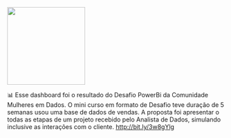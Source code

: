 <div>
 <img height="180cm" src="https://github.com/carlamoema/PowerBi/blob/main/Logo_md.jpg"/>
</div>

📊 Esse dashboard foi o resultado do Desafio PowerBi da Comunidade Mulheres em Dados. O mini curso em formato de Desafio teve duração de 5 semanas usou uma base de dados de vendas. A proposta foi apresentar o todas as etapas de um projeto recebido pelo Analista de Dados, simulando inclusive as interações com o cliente. http://bit.ly/3w8gYlg
